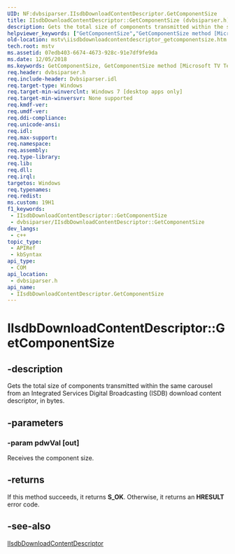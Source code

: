 ```yaml
---
UID: NF:dvbsiparser.IIsdbDownloadContentDescriptor.GetComponentSize
title: IIsdbDownloadContentDescriptor::GetComponentSize (dvbsiparser.h)
description: Gets the total size of components transmitted within the same carousel from an Integrated Services Digital Broadcasting (ISDB) download content descriptor, in bytes.
helpviewer_keywords: ["GetComponentSize","GetComponentSize method [Microsoft TV Technologies]","GetComponentSize method [Microsoft TV Technologies]","IIsdbDownloadContentDescriptor interface","IIsdbDownloadContentDescriptor interface [Microsoft TV Technologies]","GetComponentSize method","IIsdbDownloadContentDescriptor.GetComponentSize","IIsdbDownloadContentDescriptor::GetComponentSize","dvbsiparser/IIsdbDownloadContentDescriptor::GetComponentSize","mstv.iisdbdownloadcontentdescriptor_getcomponentsize"]
old-location: mstv\iisdbdownloadcontentdescriptor_getcomponentsize.htm
tech.root: mstv
ms.assetid: 07edb403-6674-4673-928c-91e7df9fe9da
ms.date: 12/05/2018
ms.keywords: GetComponentSize, GetComponentSize method [Microsoft TV Technologies], GetComponentSize method [Microsoft TV Technologies],IIsdbDownloadContentDescriptor interface, IIsdbDownloadContentDescriptor interface [Microsoft TV Technologies],GetComponentSize method, IIsdbDownloadContentDescriptor.GetComponentSize, IIsdbDownloadContentDescriptor::GetComponentSize, dvbsiparser/IIsdbDownloadContentDescriptor::GetComponentSize, mstv.iisdbdownloadcontentdescriptor_getcomponentsize
req.header: dvbsiparser.h
req.include-header: Dvbsiparser.idl
req.target-type: Windows
req.target-min-winverclnt: Windows 7 [desktop apps only]
req.target-min-winversvr: None supported
req.kmdf-ver: 
req.umdf-ver: 
req.ddi-compliance: 
req.unicode-ansi: 
req.idl: 
req.max-support: 
req.namespace: 
req.assembly: 
req.type-library: 
req.lib: 
req.dll: 
req.irql: 
targetos: Windows
req.typenames: 
req.redist: 
ms.custom: 19H1
f1_keywords:
 - IIsdbDownloadContentDescriptor::GetComponentSize
 - dvbsiparser/IIsdbDownloadContentDescriptor::GetComponentSize
dev_langs:
 - c++
topic_type:
 - APIRef
 - kbSyntax
api_type:
 - COM
api_location:
 - dvbsiparser.h
api_name:
 - IIsdbDownloadContentDescriptor.GetComponentSize
---
```


# IIsdbDownloadContentDescriptor::GetComponentSize


## -description

Gets the total size of components transmitted within the same carousel from an Integrated Services Digital Broadcasting (ISDB) download content descriptor, in bytes.

## -parameters

### -param pdwVal [out]

Receives the component size.

## -returns

If this method succeeds, it returns <b xmlns:loc="http://microsoft.com/wdcml/l10n">S_OK</b>. Otherwise, it returns an <b xmlns:loc="http://microsoft.com/wdcml/l10n">HRESULT</b> error code.

## -see-also

<a href="https://docs.microsoft.com/previous-versions/windows/desktop/api/dvbsiparser/nn-dvbsiparser-iisdbdownloadcontentdescriptor">IIsdbDownloadContentDescriptor</a>

